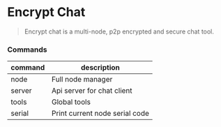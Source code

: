 # Encrypt Chat

> Encrypt chat is a multi-node, p2p encrypted and secure chat tool.



### Commands

| command | description                    |
| ------- | ------------------------------ |
| node    | Full node manager              |
| server  | Api server for chat client     |
| tools   | Global tools                   |
| serial  | Print current node serial code |

